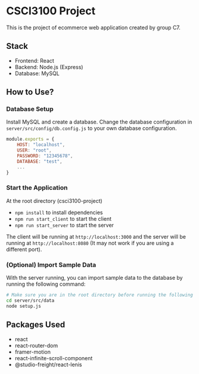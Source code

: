 # CSCI3100 Project

This is the project of ecommerce web application created by group C7. 

## Stack
- Frontend: React
- Backend: Node.js (Express)
- Database: MySQL

## How to Use?
### Database Setup
Install MySQL and create a database. Change the database configuration in `server/src/config/db.config.js` to your own database configuration.
```js
module.exports = {
    HOST: "localhost",
    USER: "root",
    PASSWORD: "12345678",
    DATABASE: "test",
    ...
}
```

### Start the Application
At the root directory (csci3100-project)
- `npm install` to install dependencies
- `npm run start_client` to start the client
- `npm run start_server` to start the server

The client will be running at `http://localhost:3000` and the server will be running at `http://localhost:8080` (It may not work if you are using a different port).

### (Optional) Import Sample Data
With the server running, you can import sample data to the database by running the following command:
```bash
# Make sure you are in the root directory before running the following commands
cd server/src/data
node setup.js
```

## Packages Used
- react
- react-router-dom
- framer-motion
- react-infinite-scroll-component
- @studio-freight/react-lenis